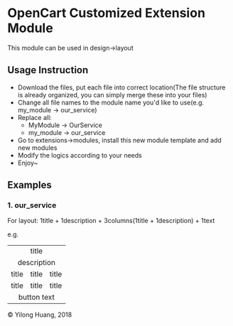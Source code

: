 # OpenCart Customized Extension Module
This module can be used in design->layout
## Usage Instruction
* Download the files, put each file into correct location(The file structure is already organized, you can simply merge these into your files)
* Change all file names to the module name you'd like to use(e.g. my_module -> our_service)
* Replace all:
  * MyModule -> OurService
  * my_module -> our_service
* Go to extensions->modules, install this new module template and add new modules
* Modify the logics according to your needs
* Enjoy~


## Examples
### 1. our_service
For layout: 1title + 1description + 3columns(1title + 1description) + 1text

e.g.

<table style="text-align: center;">
<tr>
  <td colspan="3">title</td>
</tr>
<tr>
  <td colspan="3">description</td>
</tr>
<tr>
  <td>title</td>
  <td>title</td>
  <td>title</td>
</tr>
<tr>
  <td>title</td>
  <td>title</td>
  <td>title</td>
</tr>
<tr>
  <td colspan="3">button text</td>
</tr>
</table>

&copy; Yilong Huang, 2018
